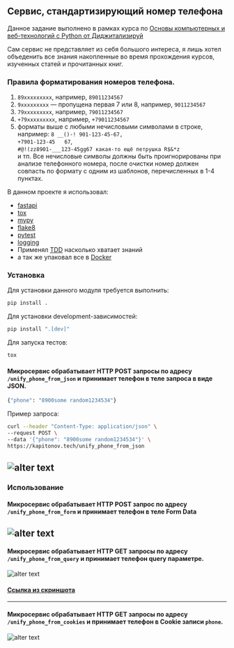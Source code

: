 ## Сервис, стандартизирующий номер телефона

Данное задание выполнено в рамках курса по [Основы компьютерных и веб-технологий с Python от Диджитализируй](https://stepik.org/course/96018/info)

Сам сервис не представляет из себя большого интереса, я лишь хотел объеденить все знания накопленные во время прохождения курсов, изученных статей и прочитанных книг.

### Правила форматирования номеров телефона.


1. `89xxxxxxxxx`, например, `89011234567`
2. `9xxxxxxxxx` — пропущена первая 7 или 8, например, `9011234567`
3. `79xxxxxxxxx`, например, `79011234567`
4. `+79xxxxxxxxx`, например, `+79011234567`
5. форматы выше с любыми нечисловыми символами в строке, например:
    `8 __()-! 901-123-45-67,`  
    `+7901-123-45   67`,  
    `#@!(zz8901-___123-45gg67 какая-то ещё петрушка R$&*z`  
    и тп. Все нечисловые символы должны быть проигнорированы при анализе телефонного номера, после очистки номер должен совпасть по формату с одним из шаблонов, перечисленных в 1-4 пунктах. 

В данном проекте я использовал:
- [fastapi](https://fastapi.tiangolo.com/)
- [tox](https://tox.wiki/en/latest/)
- [mypy](https://github.com/python/mypy)
- [flake8](https://github.com/PyCQA/flake8)
- [pytest](https://docs.pytest.org/en/7.1.x/)
- [logging](https://docs.python.org/3/library/logging.html)
- Применял [TDD](https://en.wikipedia.org/wiki/Test-driven_development) насколько хватает знаний
- а так же упаковал все в [Docker](https://www.docker.com/)

### Установка
Для установки данного модуля требуется выполнить:
```bash
pip install .
```
Для установки development-зависимостей:
```bash
pip install ".[dev]"
```

Для запуска тестов:
```bash
tox
```

#### Микросервис обрабатывает HTTP POST запросы по адресу `/unify_phone_from_json` и принимает телефон в теле запроса в виде JSON.
```python
{"phone": "8900some random1234534"}
```

Пример запроса:
```bash
curl --header "Content-Type: application/json" \
--request POST \
--data '{"phone": "8900some random1234534"}' \
https://kapitonov.tech/unify_phone_from_json
```
![alter text](https://kapitonov.tech/img/8b125d52659e107.png)
---

### Использование
#### Микросервис обрабатывает HTTP POST запрос по адресу `/unify_phone_from_form`  и принимает телефон в теле Form Data
![alter text](https://kapitonov.tech/img/0dba23060f22778.png)
---

#### Микросервис обрабатывает HTTP GET запросы по адресу `/unify_phone_from_query`  и принимает телефон query параметре.
![alter text](https://kapitonov.tech/img/75e2de01d59757d.png)
#### [Ссылка из скриншота](https://kapitonov.tech/unify_phone_from_query?phone=8900some+random1234523)
---

#### Микросервис обрабатывает HTTP GET запросы по адресу `/unify_phone_from_cookies` и принимает телефон в Cookie записи `phone`.
![alter text](https://kapitonov.tech/img/d2d584e339fa5a6.png)
